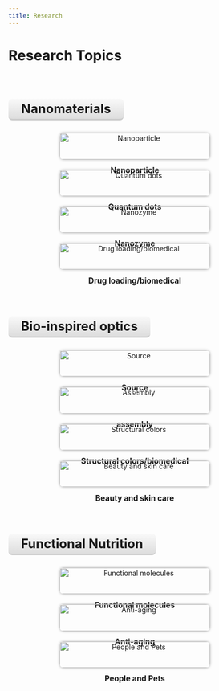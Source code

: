 ```yaml
---
title: Research
---
```


# <i class="fas fa-microscope"></i>Research Topics


<style>
  .section-title {
    text-align: center;
    font-size: 1.8em;
    font-weight: bold;
    margin-top: 2em;
    margin-bottom: 1em;
    border-bottom: 3px solid #ccc;
    display: inline-block;
    padding: 0.2em 1em;
    background: linear-gradient(to bottom, #f9f9f9, #ddd);
    border-radius: 8px;
  }

  .research-section {
    display: flex;
    justify-content: space-around;
    flex-wrap: wrap;
    gap: 1.5em;
    margin-bottom: 3em;
    text-align: center;
  }

  .research-box {
    flex: 1 1 250px;
    max-width: 300px;
  }

  .research-box img {
    width: 100%;
    height: auto;
    border-radius: 8px;
    box-shadow: 0px 0px 5px #aaa;
  }

  .research-box-title {
    font-weight: bold;
    margin-top: 0.8em;
    font-size: 1.1em;
  }
</style>


<!-- Nanomaterials Section -->
<div class="section-title">Nanomaterials</div>
<div class="research-section">

  <div class="research-box">
    <img src="{{ '/images/nanoparticle.png' | relative_url }}" alt="Nanoparticle">
    <div class="research-box-title">Nanoparticle</div>
  </div>

  <div class="research-box">
    <img src={{ '/images/quantum-dots.png' | relative_url }} alt="Quantum dots">
    <div class="research-box-title">Quantum dots</div>
  </div>

  <div class="research-box">
    <img src={{ '/images/nanozyme.png' | relative_url }} alt="Nanozyme"> 
    <div class="research-box-title">Nanozyme</div>
  </div>

  <div class="research-box">
    <img src={{ '/images/drug-loading.png' | relative_url }} alt="Drug loading/biomedical"> 
    <div class="research-box-title">Drug loading/biomedical</div>
  </div>

</div>

<div class="section-title">Bio-inspired optics</div>
<div class="research-section">

  <div class="research-box">
    <img src={{ "/images/source.png" | relative_url }} alt="Source"> 
    <div class="research-box-title">Source</div>
  </div>

  <div class="research-box">
    <img src={{ "/images/assembly.png" | relative_url }} alt="Assembly"> 
    <div class="research-box-title">assembly</div>
  </div>

  <div class="research-box">
    <img src={{ "/images/structural-colors.png"| relative_url }} alt="Structural colors"> 
    <div class="research-box-title">Structural colors/biomedical</div>
  </div>

  <div class="research-box">
    <img src={{ "/images/beauty-skincare.png"| relative_url }} alt="Beauty and skin care"> 
    <div class="research-box-title">Beauty and skin care</div>
  </div>

</div>


<!-- Functional Nutrition Section -->
<div class="section-title">Functional Nutrition</div>
<div class="research-section">

  <div class="research-box">
    <img src={{ "/images/functional-molecules.png"| relative_url }} alt="Functional molecules"> 
    <div class="research-box-title">Functional molecules</div>
  </div>

  <div class="research-box">
    <img src={{ "/images/anti-aging.png"| relative_url }} alt="Anti-aging"> 
    <div class="research-box-title">Anti-aging</div>
  </div>

  <div class="research-box">
    <img src= {{ "/images/people-pets.png"| relative_url }} alt="People and Pets"> 
    <div class="research-box-title">People and Pets</div>
  </div>

</div>
